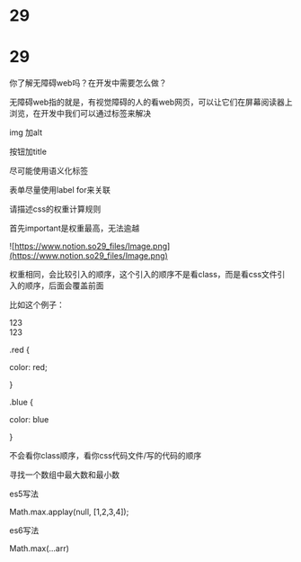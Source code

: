 # 29

# 29

你了解无障碍web吗？在开发中需要怎么做？

无障碍web指的就是，有视觉障碍的人的看web网页，可以让它们在屏幕阅读器上浏览，在开发中我们可以通过标签来解决

img 加alt

按钮加title

尽可能使用语义化标签

表单尽量使用label for来关联

请描述css的权重计算规则

首先important是权重最高，无法逾越

![https://www.notion.so29_files/Image.png](https://www.notion.so29_files/Image.png)

权重相同，会比较引入的顺序，这个引入的顺序不是看class，而是看css文件引入的顺序，后面会覆盖前面

比如这个例子：

<div class="red blue">123</div>

<div class="blue red">123</div>

.red {

color: red;

}

.blue {

color: blue

}

不会看你class顺序，看你css代码文件/写的代码的顺序

寻找一个数组中最大数和最小数

es5写法

Math.max.applay(null, [1,2,3,4]);

es6写法

Math.max(...arr)